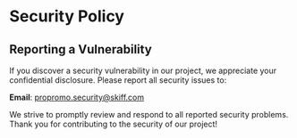 # Security Policy

## Reporting a Vulnerability

If you discover a security vulnerability in our project, we appreciate your confidential disclosure. Please report all security issues to:

**Email**: [propromo.security@skiff.com](mailto:propromo.security@skiff.com)

We strive to promptly review and respond to all reported security problems.  
Thank you for contributing to the security of our project!
